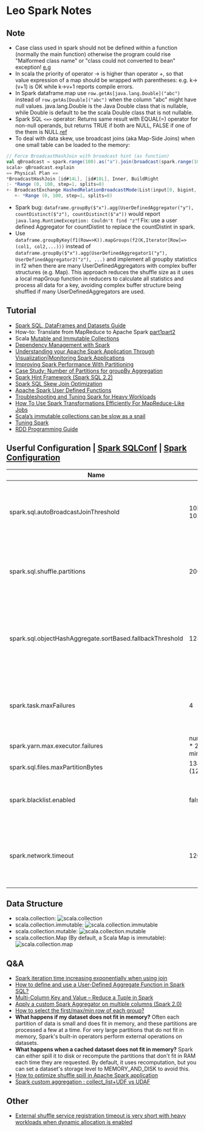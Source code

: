 
# Leo Spark Notes

## Note
* Case class used in spark should not be defined within a function (normally the main function) otherwise the program could rise "Malformed class name" or "class could not converted to bean" exception! [e.g](https://stackoverflow.com/questions/37959985/spark-udaf-java-lang-internalerror-malformed-class-name)
* In scala the priority of operator -> is higher than operator +, so that value expression of a map should be wrapped with parentheses: e.g. k->(v+1) is OK while k->v+1 reports compile errors.
* In Spark dataframe.map use `row.getAs[java.lang.Double]("abc")` instead of `row.getAs[Double]("abc")` when the column "abc" might have null values. java.lang.Double is the Java Double class that is nullable, while Double is default to be the scala Double class that is not nullable.
* Spark SQL `<=>` operator: Returns same result with EQUAL(=) operator for non-null operands, but returns TRUE if both are NULL, FALSE if one of the them is NULL.[ref](https://stackoverflow.com/questions/41469327/spark-sql-operator)
* To deal with data skew, use broadcast joins (aka Map-Side Joins) when one small table can be loaded to the memory:
```scala
// Force BroadcastHashJoin with broadcast hint (as function)
val qBroadcast = spark.range(100).as("a").join(broadcast(spark.range(100)).as("b")).where($"a.id" === $"b.id")
scala> qBroadcast.explain
== Physical Plan ==
*BroadcastHashJoin [id#14L], [id#18L], Inner, BuildRight
:- *Range (0, 100, step=1, splits=8)
+- BroadcastExchange HashedRelationBroadcastMode(List(input[0, bigint, false]))
   +- *Range (0, 100, step=1, splits=8)
```
* Spark bug: `dataframe.groupBy($"x").agg(UserDefinedAggregator("y"), countDistinct($"z"), countDistinct($"a"))` would report `java.lang.RuntimeException: Couldn't find "z"`! Fix: use a user defined Aggregator for countDistint to replace the countDistint in spark.
* Use `dataframe.groupByKey(f1(Row=>K)).mapGroups(f2(K,Iterator[Row]=>(col1, col2,...)))` instead of `dataframe.groupBy($"x").agg(UserDefinedAggregator1("y"), UserDefinedAggregator2("z"), ...)` and implement all groupby statistics in f2 when there are many UserDefinedAggregators with complex buffer structures (e.g. Map). This approach reduces the shuffle size as it uses a local mapGroup function in reducers to calculate all statistics and process all data for a key, avoiding complex buffer structure being shuffled if many UserDefinedAggregators are used.

## Tutorial
* [Spark SQL, DataFrames and Datasets Guide](https://spark.apache.org/docs/latest/sql-programming-guide.html)
* How-to: Translate from MapReduce to Apache Spark [part1](https://blog.cloudera.com/blog/2014/09/how-to-translate-from-mapreduce-to-apache-spark/)[part2](http://blog.cloudera.com/blog/2015/04/how-to-translate-from-mapreduce-to-apache-spark-part-2/)
* Scala [Mutable and Immutable Collections](https://www.scala-lang.org/docu/files/collections-api/collections_1.html)
* [Dependency Management with Spark](http://theckang.com/2016/dependency-management-with-spark/)
* [Understanding your Apache Spark Application Through Visualization](https://databricks.com/blog/2015/06/22/understanding-your-spark-application-through-visualization.html)|[Monitoring Spark Applications](https://www.cloudera.com/documentation/enterprise/5-9-x/topics/operation_spark_applications.html)
* [Improving Spark Performance With Partitioning](https://dev.sortable.com/spark-repartition/)
* [Case Study: Number of Partitions for groupBy Aggregation](https://jaceklaskowski.gitbooks.io/mastering-spark-sql/spark-sql-performance-tuning-groupBy-aggregation.html)
* [Spark Hint Framework (Spark SQL 2.2)](https://jaceklaskowski.gitbooks.io/mastering-spark-sql/spark-sql-hint-framework.html)
* [Spark SQL Skew Join Optimization](https://docs.databricks.com/spark/latest/spark-sql/skew-join.html)
* [Apache Spark User Defined Functions](https://alvinhenrick.com/2016/07/10/apache-spark-user-defined-functions/)
* [Troubleshooting and Tuning Spark for Heavy Workloads](https://developer.ibm.com/hadoop/2016/07/18/troubleshooting-and-tuning-spark-for-heavy-workloads/)
* [How To Use Spark Transformations Efficiently For MapReduce-Like Jobs](http://technology.finra.org/code/using-spark-transformations-for-mpreduce-jobs.html)
* [Scala’s immutable collections can be slow as a snail](https://medium.com/@hussachai/scalas-immutable-collections-can-be-slow-as-a-snail-da6fc24bc688)
* [Tuning Spark](http://spark.apache.org/docs/latest/tuning.html)
* [RDD Programming Guide](http://spark.apache.org/docs/latest/rdd-programming-guide.html)

## Userful Configuration | [Spark SQLConf](https://github.com/apache/spark/blob/master/sql/catalyst/src/main/scala/org/apache/spark/sql/internal/SQLConf.scala) | [Spark Configuration](https://spark.apache.org/docs/latest/configuration.html)
Name | Default | Description
--- | --- | ---
spark.sql.autoBroadcastJoinThreshold | 10L * 1024 * 1024 (10M) | Maximum size (in bytes) for a table that will be broadcast to all worker nodes when performing a join. If the size of the statistics of the logical plan of a table is at most the setting, the DataFrame is broadcast for join. Negative values or 0 disable broadcasting. Use SQLConf.autoBroadcastJoinThreshold method to access the current value.
spark.sql.shuffle.partitions | 200 | Number of partitions to use by default when shuffling data for joins or aggregations Corresponds to Apache Hive’s mapred.reduce.tasks property that Spark considers deprecated. Use SQLConf.numShufflePartitions method to access the current value.
spark.sql.objectHashAggregate.sortBased.fallbackThreshold | 128 | In the case of ObjectHashAggregateExec, when the size of the in-memory hash map grows too large, we will fall back to sort-based aggregation. This option sets a row count threshold for the size of the hash map. We are trying to be conservative and use a relatively small default count threshold here since the state object of some TypedImperativeAggregate function can be quite large (e.g. percentile_approx).
spark.task.maxFailures | 4 | Number of failures of any particular task before giving up on the job. The total number of failures spread across different tasks will not cause the job to fail; a particular task has to fail this number of attempts. Should be greater than or equal to 1. Number of allowed retries = this value - 1.
spark.yarn.max.executor.failures | numExecutors * 2, with minimum of 3 | The maximum number of executor failures before failing the application.
spark.sql.files.maxPartitionBytes | 134217728 (128 MB) | The maximum number of bytes to pack into a single partition when reading files.
spark.blacklist.enabled | false | If set to "true", prevent Spark from scheduling tasks on executors that have been blacklisted due to too many task failures. The blacklisting algorithm can be further controlled by the other "spark.blacklist" configuration options.
spark.network.timeout | 120s | Default timeout for all network interactions. This config will be used in place of spark.core.connection.ack.wait.timeout, spark.storage.blockManagerSlaveTimeoutMs, spark.shuffle.io.connectionTimeout, spark.rpc.askTimeout or spark.rpc.lookupTimeout if they are not configured.


## Data Structure
* scala.collection:
![scala.collection](pic/scala.collection.png)
* scala.collection.immutable:
![scala.collection.immutable](pic/scala.collection.immutable.png)
* scala.collection.mutable:
![scala.collection.mutable](pic/scala.collection.mutable.png)
* scala.collection.Map (By default, a Scala Map is immutable):
![scala.collection.map](pic/scala.collection.map.png)

## Q&A
* [Spark iteration time increasing exponentially when using join](https://stackoverflow.com/questions/31659404/spark-iteration-time-increasing-exponentially-when-using-join)
* [How to define and use a User-Defined Aggregate Function in Spark SQL?](https://stackoverflow.com/questions/32100973/how-to-define-and-use-a-user-defined-aggregate-function-in-spark-sql?utm_medium=organic&utm_source=google_rich_qa&utm_campaign=google_rich_qa)
* [Multi-Column Key and Value – Reduce a Tuple in Spark](http://dmtolpeko.com/2015/02/12/multi-column-key-and-value-reduce-a-tuple-in-spark/)
* [Apply a custom Spark Aggregator on multiple columns (Spark 2.0)](https://stackoverflow.com/questions/33899977/how-to-define-a-custom-aggregation-function-to-sum-a-column-of-vectors?utm_medium=organic&utm_source=google_rich_qa&utm_campaign=google_rich_qa)
* [How to select the first/max/min row of each group?](https://stackoverflow.com/questions/33878370/how-to-select-the-first-row-of-each-group)
* __What happens if my dataset does not fit in memory?__ Often each partition of data is small and does fit in memory, and these partitions are processed a few at a time. For very large partitions that do not fit in memory, Spark's built-in operators perform external operations on datasets.
* __What happens when a cached dataset does not fit in memory?__ Spark can either spill it to disk or recompute the partitions that don't fit in RAM each time they are requested. By default, it uses recomputation, but you can set a dataset's storage level to MEMORY_AND_DISK to avoid this.
* [How to optimize shuffle spill in Apache Spark application](https://stackoverflow.com/questions/30797724/how-to-optimize-shuffle-spill-in-apache-spark-application)
* [Spark custom aggregation : collect_list+UDF vs UDAF](https://stackoverflow.com/questions/49294294/spark-custom-aggregation-collect-listudf-vs-udaf)

## Other
* [External shuffle service registration timeout is very short with heavy workloads when dynamic allocation is enabled](https://jira.apache.org/jira/browse/SPARK-19528)
